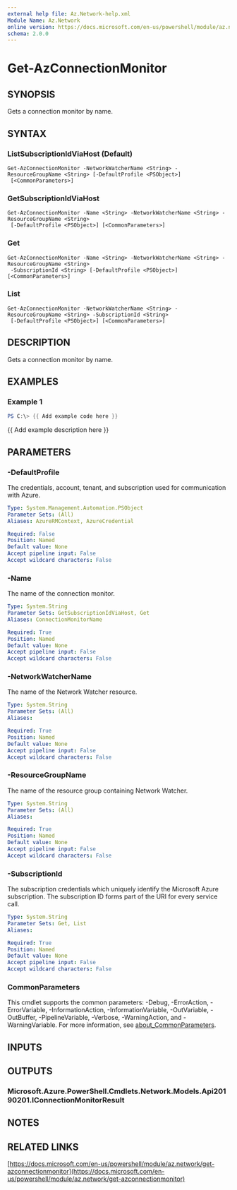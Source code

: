 ```yaml
---
external help file: Az.Network-help.xml
Module Name: Az.Network
online version: https://docs.microsoft.com/en-us/powershell/module/az.network/get-azconnectionmonitor
schema: 2.0.0
---
```


# Get-AzConnectionMonitor

## SYNOPSIS
Gets a connection monitor by name.

## SYNTAX

### ListSubscriptionIdViaHost (Default)
```
Get-AzConnectionMonitor -NetworkWatcherName <String> -ResourceGroupName <String> [-DefaultProfile <PSObject>]
 [<CommonParameters>]
```

### GetSubscriptionIdViaHost
```
Get-AzConnectionMonitor -Name <String> -NetworkWatcherName <String> -ResourceGroupName <String>
 [-DefaultProfile <PSObject>] [<CommonParameters>]
```

### Get
```
Get-AzConnectionMonitor -Name <String> -NetworkWatcherName <String> -ResourceGroupName <String>
 -SubscriptionId <String> [-DefaultProfile <PSObject>] [<CommonParameters>]
```

### List
```
Get-AzConnectionMonitor -NetworkWatcherName <String> -ResourceGroupName <String> -SubscriptionId <String>
 [-DefaultProfile <PSObject>] [<CommonParameters>]
```

## DESCRIPTION
Gets a connection monitor by name.

## EXAMPLES

### Example 1
```powershell
PS C:\> {{ Add example code here }}
```

{{ Add example description here }}

## PARAMETERS

### -DefaultProfile
The credentials, account, tenant, and subscription used for communication with Azure.

```yaml
Type: System.Management.Automation.PSObject
Parameter Sets: (All)
Aliases: AzureRMContext, AzureCredential

Required: False
Position: Named
Default value: None
Accept pipeline input: False
Accept wildcard characters: False
```

### -Name
The name of the connection monitor.

```yaml
Type: System.String
Parameter Sets: GetSubscriptionIdViaHost, Get
Aliases: ConnectionMonitorName

Required: True
Position: Named
Default value: None
Accept pipeline input: False
Accept wildcard characters: False
```

### -NetworkWatcherName
The name of the Network Watcher resource.

```yaml
Type: System.String
Parameter Sets: (All)
Aliases:

Required: True
Position: Named
Default value: None
Accept pipeline input: False
Accept wildcard characters: False
```

### -ResourceGroupName
The name of the resource group containing Network Watcher.

```yaml
Type: System.String
Parameter Sets: (All)
Aliases:

Required: True
Position: Named
Default value: None
Accept pipeline input: False
Accept wildcard characters: False
```

### -SubscriptionId
The subscription credentials which uniquely identify the Microsoft Azure subscription.
The subscription ID forms part of the URI for every service call.

```yaml
Type: System.String
Parameter Sets: Get, List
Aliases:

Required: True
Position: Named
Default value: None
Accept pipeline input: False
Accept wildcard characters: False
```

### CommonParameters
This cmdlet supports the common parameters: -Debug, -ErrorAction, -ErrorVariable, -InformationAction, -InformationVariable, -OutVariable, -OutBuffer, -PipelineVariable, -Verbose, -WarningAction, and -WarningVariable. For more information, see [about_CommonParameters](http://go.microsoft.com/fwlink/?LinkID=113216).

## INPUTS

## OUTPUTS

### Microsoft.Azure.PowerShell.Cmdlets.Network.Models.Api20190201.IConnectionMonitorResult
## NOTES

## RELATED LINKS

[https://docs.microsoft.com/en-us/powershell/module/az.network/get-azconnectionmonitor](https://docs.microsoft.com/en-us/powershell/module/az.network/get-azconnectionmonitor)

